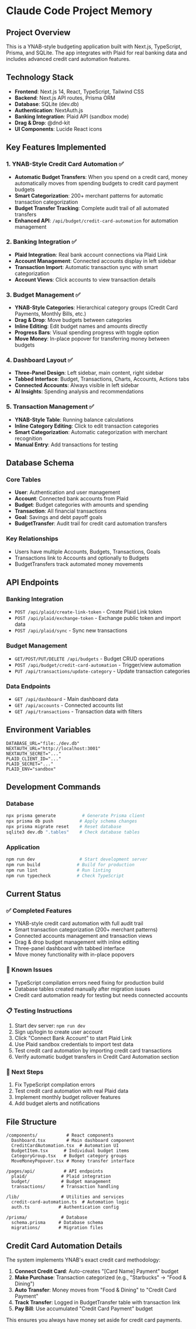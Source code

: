 # Claude Code Project Memory

## Project Overview
This is a YNAB-style budgeting application built with Next.js, TypeScript, Prisma, and SQLite. The app integrates with Plaid for real banking data and includes advanced credit card automation features.

## Technology Stack
- **Frontend**: Next.js 14, React, TypeScript, Tailwind CSS
- **Backend**: Next.js API routes, Prisma ORM
- **Database**: SQLite (dev.db)
- **Authentication**: NextAuth.js
- **Banking Integration**: Plaid API (sandbox mode)
- **Drag & Drop**: @dnd-kit
- **UI Components**: Lucide React icons

## Key Features Implemented

### 1. YNAB-Style Credit Card Automation ✅
- **Automatic Budget Transfers**: When you spend on a credit card, money automatically moves from spending budgets to credit card payment budgets
- **Smart Categorization**: 200+ merchant patterns for automatic transaction categorization
- **Budget Transfer Tracking**: Complete audit trail of all automated transfers
- **Enhanced API**: `/api/budget/credit-card-automation` for automation management

### 2. Banking Integration ✅
- **Plaid Integration**: Real bank account connections via Plaid Link
- **Account Management**: Connected accounts display in left sidebar
- **Transaction Import**: Automatic transaction sync with smart categorization
- **Account Views**: Click accounts to view transaction details

### 3. Budget Management ✅
- **YNAB-Style Categories**: Hierarchical category groups (Credit Card Payments, Monthly Bills, etc.)
- **Drag & Drop**: Move budgets between categories
- **Inline Editing**: Edit budget names and amounts directly
- **Progress Bars**: Visual spending progress with toggle option
- **Move Money**: In-place popover for transferring money between budgets

### 4. Dashboard Layout ✅
- **Three-Panel Design**: Left sidebar, main content, right sidebar
- **Tabbed Interface**: Budget, Transactions, Charts, Accounts, Actions tabs
- **Connected Accounts**: Always visible in left sidebar
- **AI Insights**: Spending analysis and recommendations

### 5. Transaction Management ✅
- **YNAB-Style Table**: Running balance calculations
- **Inline Category Editing**: Click to edit transaction categories
- **Smart Categorization**: Automatic categorization with merchant recognition
- **Manual Entry**: Add transactions for testing

## Database Schema

### Core Tables
- **User**: Authentication and user management
- **Account**: Connected bank accounts from Plaid
- **Budget**: Budget categories with amounts and spending
- **Transaction**: All financial transactions
- **Goal**: Savings and debt payoff goals
- **BudgetTransfer**: Audit trail for credit card automation transfers

### Key Relationships
- Users have multiple Accounts, Budgets, Transactions, Goals
- Transactions link to Accounts and optionally to Budgets
- BudgetTransfers track automated money movements

## API Endpoints

### Banking Integration
- `POST /api/plaid/create-link-token` - Create Plaid Link token
- `POST /api/plaid/exchange-token` - Exchange public token and import data
- `POST /api/plaid/sync` - Sync new transactions

### Budget Management
- `GET/POST/PUT/DELETE /api/budgets` - Budget CRUD operations
- `POST /api/budget/credit-card-automation` - Trigger/view automation
- `PUT /api/transactions/update-category` - Update transaction categories

### Data Endpoints
- `GET /api/dashboard` - Main dashboard data
- `GET /api/accounts` - Connected accounts list
- `GET /api/transactions` - Transaction data with filters

## Environment Variables
```
DATABASE_URL="file:./dev.db"
NEXTAUTH_URL="http://localhost:3001"
NEXTAUTH_SECRET="..."
PLAID_CLIENT_ID="..."
PLAID_SECRET="..."
PLAID_ENV="sandbox"
```

## Development Commands

### Database
```bash
npx prisma generate          # Generate Prisma client
npx prisma db push          # Apply schema changes
npx prisma migrate reset    # Reset database
sqlite3 dev.db ".tables"    # Check database tables
```

### Application
```bash
npm run dev                 # Start development server
npm run build              # Build for production
npm run lint               # Run linting
npm run typecheck          # Check TypeScript
```

## Current Status

### ✅ Completed Features
- YNAB-style credit card automation with full audit trail
- Smart transaction categorization (200+ merchant patterns)
- Connected accounts management and transaction views
- Drag & drop budget management with inline editing
- Three-panel dashboard with tabbed interface
- Move money functionality with in-place popovers

### 🔧 Known Issues
- TypeScript compilation errors need fixing for production build
- Database tables created manually after migration issues
- Credit card automation ready for testing but needs connected accounts

### 📋 Testing Instructions
1. Start dev server: `npm run dev`
2. Sign up/login to create user account
3. Click "Connect Bank Account" to start Plaid Link
4. Use Plaid sandbox credentials to import test data
5. Test credit card automation by importing credit card transactions
6. Verify automatic budget transfers in Credit Card Automation section

### 🎯 Next Steps
1. Fix TypeScript compilation errors
2. Test credit card automation with real Plaid data
3. Implement monthly budget rollover features
4. Add budget alerts and notifications

## File Structure
```
/components/           # React components
  Dashboard.tsx        # Main dashboard component
  CreditCardAutomation.tsx  # Automation UI
  BudgetItem.tsx      # Individual budget items
  CategoryGroup.tsx   # Budget category groups
  MoveMoneyPopover.tsx # Money transfer interface

/pages/api/           # API endpoints
  plaid/             # Plaid integration
  budget/            # Budget management
  transactions/      # Transaction handling

/lib/                # Utilities and services
  credit-card-automation.ts  # Automation logic
  auth.ts           # Authentication config
  
/prisma/             # Database
  schema.prisma     # Database schema
  migrations/       # Migration files
```

## Credit Card Automation Details
The system implements YNAB's exact credit card methodology:
1. **Connect Credit Card**: Auto-creates "[Card Name] Payment" budget
2. **Make Purchase**: Transaction categorized (e.g., "Starbucks" → "Food & Dining")  
3. **Auto Transfer**: Money moves from "Food & Dining" to "Credit Card Payment"
4. **Track Transfer**: Logged in BudgetTransfer table with transaction link
5. **Pay Bill**: Use accumulated "Credit Card Payment" budget

This ensures you always have money set aside for credit card payments.